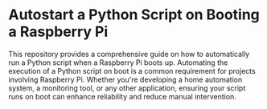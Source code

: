 # Autostart a Python Script on Booting a Raspberry Pi
This repository provides a comprehensive guide on how to automatically run a Python script when a Raspberry Pi boots up. Automating the execution of a Python script on boot is a common requirement for projects involving Raspberry Pi. Whether you're developing a home automation system, a monitoring tool, or any other application, ensuring your script runs on boot can enhance reliability and reduce manual intervention.
